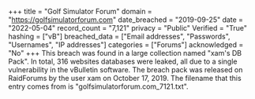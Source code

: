 +++
title = "Golf Simulator Forum"
domain = "https://golfsimulatorforum.com"
date_breached = "2019-09-25"
date = "2022-05-04"
record_count = "7,121"
privacy = "Public"
Verified = "True"
hashing = ["vB"]
breached_data = ["Email addresses", "Passwords", "Usernames", "IP addresses"]
categories = ["Forums"]
acknowledged = "No"
+++
This breach was found in a large collection named "xam's DB Pack". In total, 316 websites databases were leaked, all due to a single vulnerability in the vBulletin software. The breach pack was released on RaidForums by the user xam on October 17, 2019. The filename that this entry comes from is "golfsimulatorforum.com_7121.txt".
